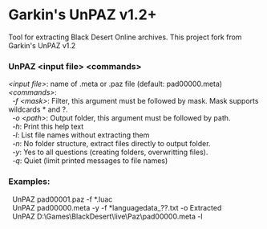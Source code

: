 # Garkin's UnPAZ v1.2+
Tool for extracting Black Desert Online archives. This project fork from 
Garkin's UnPAZ v1.2

### UnPAZ \<input file\> \<commands\>  

*\<input file\>*:  name of .meta or .paz file (default: pad00000.meta)  
*\<commands\>*:  
&nbsp;&nbsp;*-f \<mask\>*:  Filter, this argument must be followed by mask. Mask supports wildcards * and ?.  
&nbsp;&nbsp;*-o \<path\>*:  Output folder, this argument must be followed by path.  
&nbsp;&nbsp;*-h*:  Print this help text  
&nbsp;&nbsp;*-l*:  List file names without extracting them  
&nbsp;&nbsp;*-n*:  No folder structure, extract files directly to output folder.  
&nbsp;&nbsp;*-y*:  Yes to all questions (creating folders, overwritting files).  
&nbsp;&nbsp;*-q*:  Quiet (limit printed messages to file names)  
  
### Examples:  
&nbsp;&nbsp;UnPAZ pad00001.paz -f *.luac   
&nbsp;&nbsp;UnPAZ pad00000.meta -y -f *languagedata_??.txt -o Extracted  
&nbsp;&nbsp;UnPAZ D:\Games\BlackDesert\live\Paz\pad00000.meta -l  

